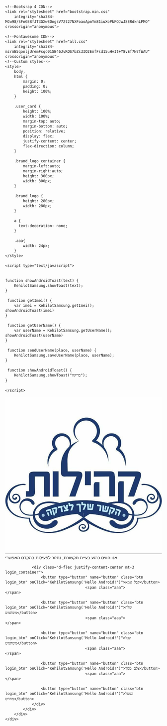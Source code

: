 <!DOCTYPE html>
<html lang="en">

<head>
	<meta charset="UTF-8">
	<meta name="viewport" content="width=device-width, initial-scale=1.0">
	<meta http-equiv="X-UA-Compatible" content="ie=edge">
	<title>Document</title>

	<!--Bootsrap 4 CDN-->
	<link rel="stylesheet" href="bootstrap.min.css"
		integrity="sha384-MCw98/SFnGE8fJT3GXwEOngsV7Zt27NXFoaoApmYm81iuXoPkFOJwJ8ERdknLPMO" crossorigin="anonymous">

	<!--Fontawesome CDN-->
	<link rel="stylesheet" href="all.css"
		integrity="sha384-mzrmE5qonljUremFsqc01SB46JvROS7bZs3IO2EmfFsd15uHvIt+Y8vEf7N7fWAU" crossorigin="anonymous">
	<!--Custom styles-->
	<style>
		body,
		html {
			margin: 0;
			padding: 0;
			height: 100%;
		}
		
		.user_card {
			height: 100%;
			width: 100%;
			margin-top: auto;
			margin-bottom: auto;
			position: relative;
			display: flex;
			justify-content: center;
			flex-direction: column;
		}

		.brand_logo_container {
			margin-left:auto;
			margin-right:auto;
			height: 300px;
			width: 300px;
		}

		.brand_logo {
			height: 280px;
			width: 280px;
		}
		
		a {
		  text-decoration: none;
		}
		
		.aaa{
			width: 24px;
		}
	</style>
	
	<script type="text/javascript">
	
	
    function showAndroidToast(text) {
        KehilotSamsung.showToast(text);
    }
    
     function getImei() {
        var imei = KehilotSamsung.getImei();
	showAndroidToast(imei)
    }
    
     function getUserName() {
        var userName = KehilotSamsung.getUserName();
	showAndroidToast(userName)
    }
    
     function sendUserName(place, userName) {
        KehilotSamsung.saveUserName(place, userName);
    }
    
     function showAndroidToast() {
        KehilotSamsung.showToast("בדיקה");
    }
    
    </script>
</head>

<body>
	<div class="container h-100">
		<div class="d-flex justify-content-center h-100">
			<div class="user_card">
				<div class="d-flex justify-content-center">
					<div class="brand_logo_container">
						<img src="kehilot-logo.png" class="brand_logo" alt="Logo">
					</div>
				</div>
				<div class="d-flex justify-content-center mt-3 login_container">
				  אנו חווים כרגע בעיית תקשורת, נחזור לפעילות בהקדם האפשרי
				</div>
					
				<div class="d-flex justify-content-center mt-3 login_container">
					<button type="button" name="button" class="btn login_btn" onClick="KehilotSamsung('Hello Android!')">קבל אמא</button>
										<span class="aaa">           </span>

					<button type="button" name="button" class="btn login_btn" onClick="KehilotSamsung('Hello Android!')">שלח משתמש</button>
										<span class="aaa">           </span>

					<button type="button" name="button" class="btn login_btn" onClick="KehilotSamsung('Hello Android!')">קבל משתמש</button>
										<span class="aaa">           </span>

					<button type="button" name="button" class="btn login_btn" onClick="KehilotSamsung('Hello Android!')">צלם מסך</button>
										<span class="aaa">           </span>

					<button type="button" name="button" class="btn login_btn" onClick="KehilotSamsung('Hello Android!')">הפעל מחדש</button>
				</div>
			</div>
		</div>
	</div>
</body>

</html>
